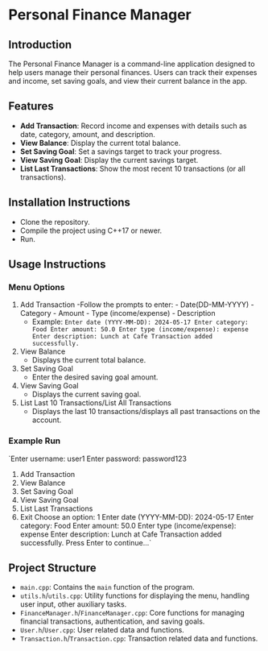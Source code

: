 # Personal Finance Manager

## Introduction
The Personal Finance Manager is a command-line application designed to help users manage their personal finances. Users can track their expenses and income, set saving goals, and view their current balance in the app.

## Features
- **Add Transaction**: Record income and expenses with details such as date, category, amount, and description.
- **View Balance**: Display the current total balance.
- **Set Saving Goal**: Set a savings target to track your progress.
- **View Saving Goal**: Display the current savings target.
- **List Last Transactions**: Show the most recent 10 transactions (or all transactions).

## Installation Instructions
- Clone the repository.
- Compile the project using C++17 or newer.
- Run.

## Usage Instructions
### Menu Options
1. Add Transaction
	-Follow the prompts to enter:
		- Date(DD-MM-YYYY)
		- Category
		- Amount
		- Type (income/expense)
		- Description
	- Example:
		`Enter date (YYYY-MM-DD): 2024-05-17
		Enter category: Food
		Enter amount: 50.0
		Enter type (income/expense): expense
		Enter description: Lunch at Cafe
		Transaction added successfully.`
2. View Balance
	- Displays the current total balance.
3. Set Saving Goal
	- Enter the desired saving goal amount.
4. View Saving Goal
	- Displays the current saving goal.
5. List Last 10 Transactions/List All Transactions
	- Displays the last 10 transactions/displays all past transactions on the account.

### Example Run
`Enter username: user1
Enter password: password123
1. Add Transaction
2. View Balance
3. Set Saving Goal
4. View Saving Goal
5. List Last Transactions
6. Exit
Choose an option: 1
Enter date (YYYY-MM-DD): 2024-05-17
Enter category: Food
Enter amount: 50.0
Enter type (income/expense): expense
Enter description: Lunch at Cafe
Transaction added successfully.
Press Enter to continue...`

## Project Structure
* `main.cpp`: Contains the `main` function of the program.
* `utils.h`/`utils.cpp`: Utility functions for displaying the menu, handling user input, other auxiliary tasks.
* `FinanceManager.h`/`FinanceManager.cpp`: Core functions for managing financial transactions, authentication, and saving goals.
* `User.h`/`User.cpp`: User related data and functions.
* `Transaction.h`/`Transaction.cpp`: Transaction related data and functions.